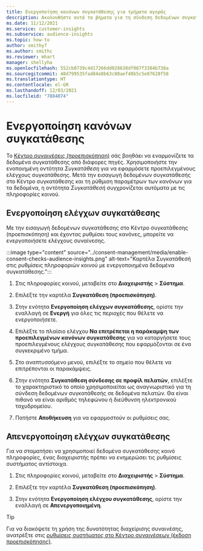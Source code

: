 ```yaml
---
title: Ενεργοποίηση κανόνων συγκατάθεσης για τμήματα αγοράς
description: Ακολουθήστε αυτά τα βήματα για τη σύνδεση δεδομένων συγκατάθεσης και την ενεργοποίηση ελέγχων συγκατάθεσης πληροφοριών κοινού. Ένας διαχειριστής μπορεί επίσης να απενεργοποιήσει τους ελέγχους συγκατάθεσης.
ms.date: 11/12/2021
ms.service: customer-insights
ms.subservice: audience-insights
ms.topic: how-to
author: smithy7
ms.author: smithc
ms.reviewer: mhart
manager: shellyha
ms.openlocfilehash: 552cb0739c4d17266dd028638df067f3384b738a
ms.sourcegitcommit: 48d799535fad84e8b63c80aef48b5c5e87628f58
ms.translationtype: HT
ms.contentlocale: el-GR
ms.lasthandoff: 12/03/2021
ms.locfileid: "7884074"
---
```

# <a name="activate-consent-rules"></a>Ενεργοποίηση κανόνων συγκατάθεσης

Το [Κέντρο συναινέσεις (προεπισκόπηση)](../consent-management/overview.md) σάς βοηθάει να εναρμονίζετε τα δεδομένα συγκατάθεσης από διάφορες πηγές. Χρησιμοποιήστε την ενοποιημένη οντότητα *Συγκατάθεση* για να εφαρμόσετε προεπιλεγμένους ελέγχους συγκατάθεσης. Μετά την εισαγωγή δεδομένων συγκατάθεσής στο Κέντρο συγκατάθεσης και τη ρύθμιση παραμέτρων των κανόνων για τα δεδομένα, η οντότητα *Συγκατάθεσή* συγχρονίζεται αυτόματα με τις πληροφορίες κοινού.

## <a name="enable-consent-checks"></a>Ενεργοποίηση ελέγχων συγκατάθεσης

Με την εισαγωγή δεδομένων συγκατάθεσης στο Κέντρο συγκατάθεσης (προεπισκόπηση) και έχοντας ρυθμίσει τους κανόνες, μπορείτε να ενεργοποιήσετε ελέγχους συναίνεσης. 

:::image type="content" source="../consent-management/media/enable-consent-checks-audience-insights.png" alt-text="Καρτέλα Συγκατάθεσή στις ρυθμίσεις πληροφοριών κοινού με ενεργοποιημένα δεδομένα συγκατάθεσης.":::

1. Στις πληροφορίες κοινού, μεταβείτε στο **Διαχειριστής** > **Σύστημα**.

1. Επιλέξτε την καρτέλα **Συγκατάθεση (προεπισκόπηση)**.

1. Στην ενότητα **Ενεργοποίηση ελέγχων συγκατάθεσης**, ορίστε την εναλλαγή σε **Ενεργή** για όλες τις περιοχές που θέλετε να ενεργοποιήσετε.

1. Επιλέξτε το πλαίσιο ελέγχου **Να επιτρέπεται η παράκαμψη των προεπιλεγμένων κανόνων συγκατάθεσης** για να καταργήσετε τους προεπιλεγμένους ελέγχους συγκατάθεσης που εφαρμόζονται σε ένα συγκεκριμένο τμήμα. 

1. Στο αναπτυσσόμενο μενού, επιλέξτε το σημείο που θέλετε να επιτρέπονται οι παρακάμψεις.     

1. Στην ενότητα **Συγκατάθεση σύνδεσης σε προφίλ πελατών**, επιλέξτε το χαρακτηριστικό το οποίο χρησιμοποιείται ως αναγνωριστικό για τη σύνδεση δεδομένων συγκατάθεσής σε δεδομένα πελατών. Θα είναι πιθανό να είναι αριθμός τηλεφώνου ή διεύθυνση ηλεκτρονικού ταχυδρομείου. 

1. Πατήστε **Αποθήκευση** για να εφαρμοστούν οι ρυθμίσεις σας.

## <a name="disable-consent-checks"></a>Απενεργοποίηση ελέγχων συγκατάθεσης

Για να σταματήσει να χρησιμοποιεί δεδομένα συγκατάθεσης κοινό πληροφορίες, ένας διαχειριστής πρέπει να ενημερώσει τις ρυθμίσεις συστήματος αντίστοιχα.

1. Στις πληροφορίες κοινού, μεταβείτε στο **Διαχειριστής** > **Σύστημα**.

1. Επιλέξτε την καρτέλα **Συγκατάθεση (προεπισκόπηση)**.

1. Στην ενότητα **Ενεργοποίηση ελέγχου συγκατάθεσης**, ορίστε την εναλλαγή σε **Απενεργοποιημένη**.

> [!TIP]
> Για να διακόψετε τη χρήση της δυνατότητας διαχείρισης συναινέσης, ανατρέξτε στις [ρυθμίσεις συστήματος στο Κέντρο συναινέσεων (έκδοση προεπισκόπησης)](../consent-management/system-settings.md).
